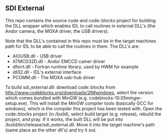 SDI External
------------

This repo contains the source code and code::blocks project for building the DLL wrapper 
which enables IDL to call routines in external DLL's (the Andor camera, the MOXA driver, 
the USB drivers). 

Note that the DLL's contained in this repo must be in the target machines path for IDL to 
be able to call the routines in them. The DLL's are:

* AIOUSB.dll - USB driver 
* ATMCD32D.dll - Andor EMCCD camer driver
* dforrt.dll - Fortran runtime library, used by HWM for example
* idl32.dll - IDL's external interface
* PCOMM.dll - The MOXA usb-hub driver

To build sdi_external.dll: 
download code::blocks from http://www.codeblocks.org/downloads/26#windows, select the 
version which comes bundled with MinGW (e.g. codeblocks-10.05mingw-setup.exe). This will
install the MinGW compiler tools (basically GCC for windows), which is the compiler this
project has been tested with. Open the code::blocks project (in /build), select build
target (e.g. release), rebuild the project, and pray. If it works, the built DLL will 
be put into /build/bin/release/sdi_external.dll. Move it into the target machine's path
(same place as the other dll's) and try it out. 
